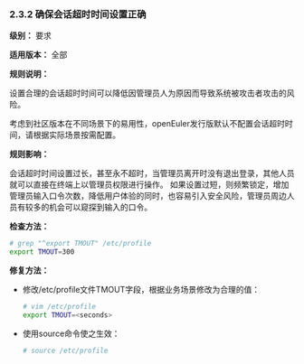 ### 2.3.2 确保会话超时时间设置正确

**级别：** 要求

**适用版本：** 全部

**规则说明：** 

设置合理的会话超时时间可以降低因管理员人为原因而导致系统被攻击者攻击的风险。

考虑到社区版本在不同场景下的易用性，openEuler发行版默认不配置会话超时时间，请根据实际场景按需配置。

**规则影响：**

会话超时时间设置过长，甚至永不超时，当管理员离开时没有退出登录，其他人员就可以直接在终端上以管理员权限进行操作。
如果设置过短，则频繁锁定，增加管理员输入口令次数，降低用户体验的同时，也容易引入安全风险，管理员周边人员有较多的机会可以窥探到输入的口令。

**检查方法：**

```bash
# grep "^export TMOUT" /etc/profile
export TMOUT=300
```

**修复方法：**

- 修改/etc/profile文件TMOUT字段，根据业务场景修改为合理的值：

  ```bash
  # vim /etc/profile
  export TMOUT=<seconds>
  ```

- 使用source命令使之生效：

  ```bash
  # source /etc/profile    
  ```
